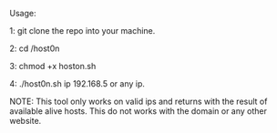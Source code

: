 Usage: 

1: git clone the repo into your machine.

2: cd /host0n

3: chmod +x hoston.sh

4: ./host0n.sh ip 192.168.5 or any ip.


NOTE: This tool only works on valid ips and returns with the result of available alive hosts. This do not works with the domain or any other website.
